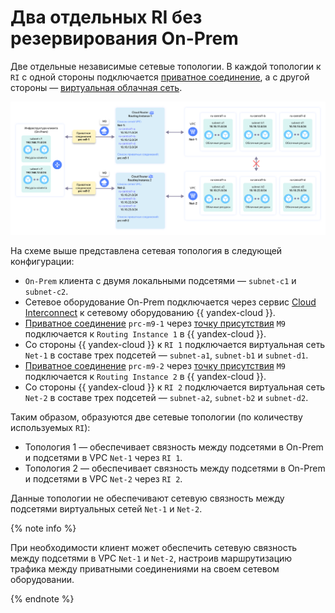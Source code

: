 # Два отдельных RI без резервирования On-Prem

Две отдельные независимые сетевые топологии. В каждой топологии к `RI` с одной стороны подключается [приватное соединение](../../interconnect/concepts/priv-con.md), а с другой стороны — [виртуальная облачная сеть](../../vpc/concepts/network.md).

![ri-topology-5](../../_assets/cloud-router/ri-topology-5.svg)

На схеме выше представлена сетевая топология в следующей конфигурации:

* `On-Prem` клиента с двумя локальными подсетями — `subnet-c1` и `subnet-c2`.
* Сетевое оборудование On-Prem подключается через сервис [Cloud Interconnect](../../interconnect/concepts/index.md) к сетевому оборудованию {{ yandex-cloud }}.
* [Приватное соединение](../../interconnect/concepts/priv-con.md) `prc-m9-1` через [точку присутствия](../../interconnect/concepts/pops.md) `M9` подключается к `Routing Instance 1` в {{ yandex-cloud }}.
* Со стороны {{ yandex-cloud }} к `RI 1` подключается виртуальная сеть `Net-1` в составе трех подсетей — `subnet-a1`, `subnet-b1` и `subnet-d1`.
* [Приватное соединение](../../interconnect/concepts/priv-con.md) `prc-m9-2` через [точку присутствия](../../interconnect/concepts/pops.md) `M9` подключается к `Routing Instance 2` в {{ yandex-cloud }}.
* Со стороны {{ yandex-cloud }} к `RI 2` подключается виртуальная сеть `Net-2` в составе трех подсетей — `subnet-a2`, `subnet-b2` и `subnet-d2`.

Таким образом, образуются две сетевые топологии (по количеству используемых `RI`):

* Топология 1 — обеспечивает связность между подсетями в On-Prem и подсетями в VPC `Net-1` через `RI 1`.
* Топология 2 — обеспечивает связность между подсетями в On-Prem и подсетями в VPC `Net-2` через `RI 2`.

Данные топологии не обеспечивают сетевую связность между подсетями виртуальных сетей `Net-1` и `Net-2`.

{% note info %}

При необходимости клиент может обеспечить сетевую связность между подсетями в VPC `Net-1` и `Net-2`, настроив маршрутизацию трафика между приватными соединениями на своем сетевом оборудовании.

{% endnote %}

